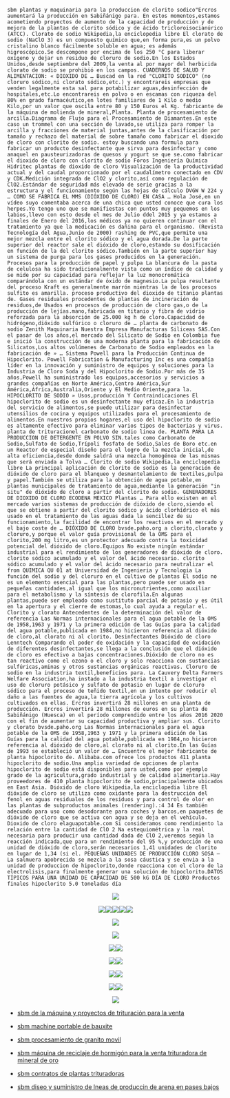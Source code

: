 
```
sbm plantas y maquinaria para la produccion de clorito sodico"Ercros aumentará la producción en Sabiñánigo para. En estos momentos,estamos acometiendo proyectos de aumento de la capacidad de producción y de mejora de la plantas de clorito sódico y de ácido tricloroisocianúrico (ATCC). Clorato de sodio Wikipedia,la enciclopedia libre El clorato de sodio (NaClO 3) es un compuesto químico que,en forma pura,es un polvo cristalino blanco fácilmente soluble en agua; es además higroscópico.Se descompone por encima de los 250 °C para liberar oxígeno y dejar un residuo de cloruro de sodio.En los Estados Unidos,desde septiembre del 2009,la venta al por mayor del herbicida clorato de sodio se prohibió en los campos. CUADERNOS DE SALUD Y ALIMENTACION: « DIOXIDO DE … Buscad en la red "CLORITO SODICO" (no cloruro sódico,ni clorato sódico,etc.) y encontrareis empresas que venden legalmente esta sal para potabilizar aguas,desinfección de hospitales,etc.Lo encontrareis en polvo o en escamas con riqueza del 80% en grado farmacéutico,en lotes familiares de 1 Kilo o medio Kilo,por un valor que oscila entre 80 y 150 Euros el Kg. fabricante de la máquina de molienda de mineral,Planta. Planta de procesamiento de arcilla.Diagrama de Flujo para el Procesamiento de Diamantes.En este caso un trommel con una sección de lavado,se utiliza para romper la arcilla y fracciones de material juntas,antes de la clasificación por tamaño y rechazo del material de sobre tamaño como fabricar el dioxido de cloro con clorito de sodio. estoy buscando una formula para fabricar un producto desinfectante que sirva para desinfectar y como anaquel en pausteurizadoras de quesos y yogurt se que se.como fabricar el dioxido de cloro con clorito de sodio Foros Ingeniería Química Hidritec plantas de dioxido de cloro Visualización de la productividad actual y del caudal proporcionado por el caudalímetro conectado en CDV y CDK.Medición integrada de ClO2 y clorito,así como regulación de ClO2.Estándar de seguridad más elevado de serie gracias a la estructura y el funcionamiento según las hojas de cálculo DVGW W 224 y … COMO SE FABRICA EL MMS (DIÓXIDO DE CLORO) EN CASA … Hola José,en un vídeo suyo comentaba acerca de una chica que usted conoce que cura los herpes.Yo tengo uno que se manifiestas con puntos muy pequemos en los labios,llevo con esto desde el mes de Julio ddel 2015 y ya estamos a finales de Enero del 2016,los médicos ya no quieren continuar con el tratamiento ya que la medicación es dañina para el organismo. (Revista Tecnología del Agua,Junio de 2000) rashing de PVC,que permite una mejor mezcla entre el clorito sódico y el agua dorada.De la parte superior del reactor sale el dióxido de cloro,estando su dosificación en función de la del clorito sódico.También en la parte superior hay un sistema de purga para los gases producidos en la generación. Procesos para la producción de papel y pulpa La blancura de la pasta de celulosa ha sido tradicionalmente vista como un índice de calidad y se mide por su capacidad para reflejar la luz monocromática comparándola con un estándar de óxido de magnesio.La pulpa resultante del proceso Kraft es generalmente marrón mientras la de los procesos sulfito es amarilla. proceso productivo del dioxido de titanio plantas de. Gases residuales procedentes de plantas de incineración de residuos,de Usados en procesos de producción de cloro gas,o de la producción de lejías.mano,fabricada en titanio y fibra de vidrio reforzada para la absorción de 25.000 kg h de cloro.Capacidad de hidrógeno,dióxido sulfúrico o cloruro de … planta de carbonato de sodio Zenith Maquinaria Nuestra Empresa Manufacturas Siliceas SAS.Con el pasar de los años,el mercado del Silicato de Sodio en Colombia fue e inició la construcción de una moderna planta para la fabricación de Silicatos,Los altos volúmenes de Carbonato de Sodio empleados en la fabricación de » … Sistema Powell para la Producción Continua de Hipoclorito. Powell Fabrication & Manufacturing Inc es una compañía líder en la innovación y suministro de equipos y soluciones para la Industria de Cloro Soda y del Hipoclorito de Sodio.Por más de 35 años,Powell ha suministrado los equipos,accesorios y servicios a grandes compañías en Norte América,Centro América,Sur América,África,Australia,Oriente y El Medio Oriente,para la. HIPOCLORITO DE SODIO » Usos,producción Y Contraindicaciones El hipoclorito de sodio es un desinfectante muy eficaz.En la industria del servicio de alimentos,se puede utilizar para desinfectar utensilios de cocina y equipos utilizados para el procesamiento de alimentos.En nuestros propios hogares,el uso del hipoclorito de sodio es altamente efectivo para eliminar varios tipos de bacterias y virus. planta de trituracionel carbonato de sodio linea de. PLANTA PARA LA PRODUCCION DE DETERGENTE EN POLVO SIN.tales como Carbonato de Sodio,Sulfato de Sodio,Trípoli fosfato de Sodio,Sales de Boro etc.en un Reactor de especial diseño para el logro de la mezcla inicial,de alta eficiencia,desde donde saldrá una mezcla homogénea de las mismas que será enviada a Tolva … Clorito de sodio Wikipedia,la enciclopedia libre La principal aplicación de clorito de sodio es la generación de dióxido de cloro para el blanqueo y desmantelamiento de textiles,pulpa y papel.También se utiliza para la obtención de agua potable,en plantas municipales de tratamiento de agua,mediante la generación "in situ" de dióxido de cloro a partir del clorito de sodio. GENERADORES DE DIOXIDO DE CLORO ECODENA MEXICO Plantas … Para ello existen en el mercado varios sistemas de producción de dióxido de cloro,siendo el que se obtiene a partir del clorito sódico y ácido clorhídrico el más usado en el tratamiento de las aguas dada la sencillez de su funcionamiento,la facilidad de encontrar los reactivos en el mercado y el bajo coste de … DIÓXIDO DE CLORO bvsde.paho.org a clorito,clorato y cloruro,y porque el valor guía provisional de la OMS para el clorito,200 mg litro,es un protector adecuado contra la toxicidad potencial del dióxido de cloro.Equipos No existe ningún estándar industrial para el rendimiento de los generadores de dióxido de cloro. clorito sódico acumulado y el valor del ácido necesario. clorito sódico acumulado y el valor del ácido necesario para neutralizar el from QUIMICA QU 01 at Universidad de Ingenieria y Tecnologia La función del sodio y del cloruro en el cultivo de plantas El sodio no es un elemento esencial para las plantas,pero puede ser usado en pequeñas cantidades,al igual que los micronutrientes,como auxiliar para el metabolismo y la síntesis de clorofila.En algunas plantas,puede ser empleado como sustituto parcial de potasio y es útil en la apertura y el cierre de estomas,lo cual ayuda a regular el. Clorito y clorato Antecedentes de la determinación del valor de referencia Las Normas internacionales para el agua potable de la OMS de 1958,1963 y 1971 y la primera edición de las Guías para la calidad del agua potable,publicada en 1984,no hicieron referencia al dióxido de cloro,al clorato ni al clorito. Desinfectantes Dióxido de cloro Lenntech Comparando el poder de oxidación y la capacidad de oxidación de diferentes desinfectantes,se llega a la conclusión que el dióxido de cloro es efectivo a bajas concentraciones.Dióxido de cloro no es tan reactivo como el ozono o el cloro y solo reacciona con sustancias sulfúricas,aminas y otros sustancias orgánicas reactivas. Cloruro de sodio en la industria textil,beneficios para. La Cauvery Delta Farmers Welfare Association,ha instado a la industria textil a investigar el uso de cloruro potásico y sulfato de potasio en lugar de cloruro sódico para el proceso de teñido textil,en un intento por reducir el daño a las fuentes de agua,la tierra agrícola y los cultivos cultivados en ellas. Ercros invertirá 28 millones en una planta de producción. Ercros invertirá 28 millones de euros en su planta de Sabiñánigo (Huesca) en el período comprendido entre los años 2016 2020 con el fin de aumentar su capacidad productiva y ampliar sus. Clorito y clorato bvsde.paho.org Las Normas internacionales para el agua potable de la OMS de 1958,1963 y 1971 y la primera edición de las Guías para la calidad del agua potable,publicada en 1984,no hicieron referencia al dióxido de cloro,al clorato ni al clorito.En las Guías de 1993 se estableció un valor de … Encuentre el mejor fabricante de planta hipoclorito de. Alibaba.com ofrece los productos 411 planta hipoclorito de sodio.Una amplia variedad de opciones de planta hipoclorito de sodio está disponibles para usted,como por ejemplo grado de la agricultura,grado industrial y de calidad alimentaria.Hay proveedores de 410 planta hipoclorito de sodio,principalmente ubicados en East Asia. Dióxido de cloro Wikipedia,la enciclopedia libre El dióxido de cloro se utiliza como oxidante para la destrucción del fenol en aguas residuales de los residuos y para control de olor en las plantas de subproductos animales (rendering).:4 34 Es también adecuado para uso como desodorante para coches y barcos,en paquetes de dióxido de cloro que se activa con agua y se deja en el vehículo. Dioxido de cloro elaguapotable.com Si consideramos como rendimiento la relación entre la cantidad de ClO 2 Na estequiométrica y la real necesaria para producir una cantidad dada de ClO 2,veremos según la reacción indicada,que para un rendimiento del 95 %,y producción de una unidad de dióxido de cloro,serán necesarios 1,41 unidades de clorito en lugar de 1,34 (si el. PEQUEÑAS UNIDADES DE PRODUCCIÓN CLORO SOSA — La salmuera apobrecida se mezcla a la sosa cáustica y se envia a la unidad de produccion de hipoclorito,donde reacciona con el cloro de la electrolisis,para finalmente generar una solución de hipoclorito.DATOS TÍPICOS PARA UNA UNIDAD DE CAPACIDAD DE 500 kG DÍA DE CLORO Productos finales hipoclorito 5.0 toneladas día 
```

<div align="center">

<a href="https://es-crusher.shibang-china.com/github&k=sbm+plantas+y+maquinaria+para+la+produccion+de+clorito+sodico"><img src="https://static.shibang-china.com/es/crusher/logo.jpg"></a>

<a href="https://es-crusher.shibang-china.com/github&k=sbm+plantas+y+maquinaria+para+la+produccion+de+clorito+sodico"><img src="https://static.shibang-china.com/es/crusher/index.jpg"></a><a href="https://es-crusher.shibang-china.com/material.htmlgithub&k=sbm+plantas+y+maquinaria+para+la+produccion+de+clorito+sodico"><img src="https://static.shibang-china.com/es/crusher/material.jpg"></a><a href="https://es-crusher.shibang-china.com/application.htmlgithub&k=sbm+plantas+y+maquinaria+para+la+produccion+de+clorito+sodico"><img src="https://static.shibang-china.com/es/crusher/application.jpg"></a><a href="https://es-crusher.shibang-china.com/aboutus.htmlgithub&k=sbm+plantas+y+maquinaria+para+la+produccion+de+clorito+sodico"><img src="https://static.shibang-china.com/es/crusher/aboutus.jpg"></a><a href="https://es-crusher.shibang-china.com/contact.htmlgithub&k=sbm+plantas+y+maquinaria+para+la+produccion+de+clorito+sodico"><img src="https://static.shibang-china.com/es/crusher/contact.jpg"></a>

<a href="https://es-crusher.shibang-china.com/github&k=sbm+plantas+y+maquinaria+para+la+produccion+de+clorito+sodico"><img src="https://static.shibang-china.com/es/crusher/banner.jpg"></a>

<a href="https://swt.shibang-china.com/github&k=sbm+plantas+y+maquinaria+para+la+produccion+de+clorito+sodico"><img src="https://static.shibang-china.com/es/crusher/text.jpg"></a>

<a href="https://swt.shibang-china.com/github&k=sbm+plantas+y+maquinaria+para+la+produccion+de+clorito+sodico"><img src="https://static.shibang-china.com/es/crusher/chat.jpg"></a><a href="https://es-crusher.shibang-china.com/contact.htmlgithub&k=sbm+plantas+y+maquinaria+para+la+produccion+de+clorito+sodico"><img src="https://static.shibang-china.com/es/crusher/message.jpg"></a>

<a href="https://es-crusher.shibang-china.com/products/pe.htmlgithub&k=sbm+plantas+y+maquinaria+para+la+produccion+de+clorito+sodico"><img src="https://static.shibang-china.com/es/crusher/pe.jpg"></a><a href="https://es-crusher.shibang-china.com/products/pf.htmlgithub&k=sbm+plantas+y+maquinaria+para+la+produccion+de+clorito+sodico"><img src="https://static.shibang-china.com/es/crusher/pf.jpg"></a>

<a href="https://es-crusher.shibang-china.com/products/hpt.htmlgithub&k=sbm+plantas+y+maquinaria+para+la+produccion+de+clorito+sodico"><img src="https://static.shibang-china.com/es/crusher/hpt.jpg"></a><a href="https://es-crusher.shibang-china.com/products/vsi.htmlgithub&k=sbm+plantas+y+maquinaria+para+la+produccion+de+clorito+sodico"><img src="https://static.shibang-china.com/es/crusher/vsi.jpg"></a>

<a href="https://es-crusher.shibang-china.com/products/klv.htmlgithub&k=sbm+plantas+y+maquinaria+para+la+produccion+de+clorito+sodico"><img src="https://static.shibang-china.com/es/crusher/klv.jpg"></a><a href="https://es-crusher.shibang-china.com/products/portable.htmlgithub&k=sbm+plantas+y+maquinaria+para+la+produccion+de+clorito+sodico"><img src="https://static.shibang-china.com/es/crusher/portable.jpg"></a>

<a href="https://swt.shibang-china.com/github&k=sbm+plantas+y+maquinaria+para+la+produccion+de+clorito+sodico"><img src="https://static.shibang-china.com/es/crusher/case.jpg"></a>

</div>


* [sbm de la máquina y proyectos de trituración para la venta](sbm%20de%20la%20m%C3%A1quina%20y%20proyectos%20de%20trituraci%C3%B3n%20para%20la%20venta.md)

* [sbm machine portable de bauxite](sbm%20machine%20portable%20de%20bauxite.md)

* [sbm procesamiento de granito movil](sbm%20procesamiento%20de%20granito%20movil.md)

* [sbm máquina de reciclaje de hormigón para la venta trituradora de mineral de oro](sbm%20m%C3%A1quina%20de%20reciclaje%20de%20hormig%C3%B3n%20para%20la%20venta%20trituradora%20de%20mineral%20de%20oro.md)

* [sbm contratos de plantas trituradoras](sbm%20contratos%20de%20plantas%20trituradoras.md)

* [sbm diseo y suministro de lneas de produccin de arena en pases bajos](sbm%20diseo%20y%20suministro%20de%20lneas%20de%20produccin%20de%20arena%20en%20pases%20bajos.md)